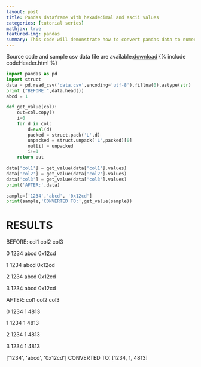 ```yaml
---
layout: post
title: Pandas dataframe with hexadecimal and ascii values
categories: [tutorial series]
mathjax: true
featured-img: pandas
summary: This code will demonstrate how to convert pandas data to numeric form 
---
```

Source code and sample csv data file are available:[download]
{% include codeHeader.html %}
```python
import pandas as pd
import struct
data = pd.read_csv('data.csv',encoding='utf-8').fillna(0).astype(str)
print ("BEFORE:",data.head())
abcd = 1

def get_value(col):
	out=col.copy()
	i=0
	for d in col:
		d=eval(d)
		packed = struct.pack('L',d)
		unpacked = struct.unpack('L',packed)[0]
		out[i] = unpacked
		i+=1
	return out
	
data['col1'] = get_value(data['col1'].values)
data['col2'] = get_value(data['col2'].values)
data['col3'] = get_value(data['col3'].values)
print('AFTER:',data)	

sample=['1234','abcd', '0x12cd']
print(sample,'CONVERTED TO:',get_value(sample))
```
# RESULTS

BEFORE:    col1  col2     col3

0  1234  abcd   0x12cd

1  1234  abcd   0x12cd

2  1234  abcd   0x12cd

3  1234  abcd   0x12cd

AFTER:    col1 col2  col3

0  1234    1  4813

1  1234    1  4813

2  1234    1  4813

3  1234    1  4813

['1234', 'abcd', '0x12cd'] CONVERTED TO: [1234, 1, 4813]

[download]:https://drive.google.com/file/d/1nELxf5DpHsOR6OSFQT6NapZBpOhJ_hn8/view?usp=sharing

